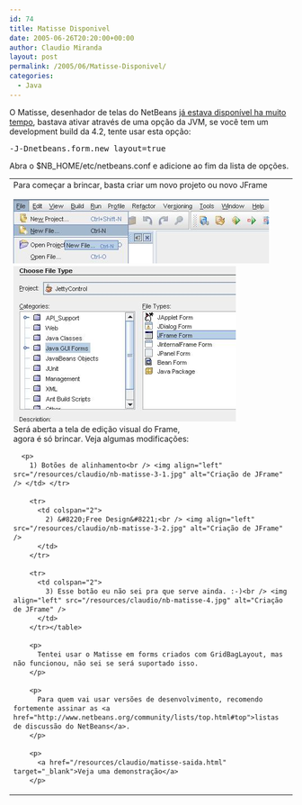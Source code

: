 ```yaml
---
id: 74
title: Matisse Disponivel
date: 2005-06-26T20:20:00+00:00
author: Claudio Miranda
layout: post
permalink: /2005/06/Matisse-Disponivel/
categories:
  - Java
---
```

O Matisse, desenhador de telas do NetBeans <a href="http://www.netbeans.org/kb/articles/matisse.html" target="_blank">já estava disponível ha muito tempo</a>, bastava ativar através de uma opção da JVM, se você tem um development build da 4.2, tente usar esta opção:

<pre>-J-Dnetbeans.form.new_layout=true
</pre></p> 

Abra o $NB_HOME/etc/netbeans.conf e adicione ao fim da lista de opções.

<table>
  <tr>
    <td colspan="2">
      Para começar a brincar, basta criar um novo projeto ou novo JFrame<br /> <br /> <img align="left" src="/resources/claudio/nb-matisse-1.jpg" alt="Criação de JFrame" />
    </td>
  </tr>
  
  <tr>
    <td colspan="2">
      <img align="left" src="/resources/claudio/nb-matisse-2.jpg" alt="Criação de JFrame" />
    </td>
  </tr>
  
  <tr>
    <td colspan="2">
      Será aberta a tela de edição visual do Frame, <br /> agora é só brincar. Veja algumas modificações:</p> 
      
      <p>
        1) Botões de alinhamento<br /> <img align="left" src="/resources/claudio/nb-matisse-3-1.jpg" alt="Criação de JFrame" /> </td> </tr> 
        
        <tr>
          <td colspan="2">
            2) &#8220;Free Design&#8221;<br /> <img align="left" src="/resources/claudio/nb-matisse-3-2.jpg" alt="Criação de JFrame" />
          </td>
        </tr>
        
        <tr>
          <td colspan="2">
            3) Esse botão eu não sei pra que serve ainda. :-)<br /> <img align="left" src="/resources/claudio/nb-matisse-4.jpg" alt="Criação de JFrame" />
          </td>
        </tr></table> 
        
        <p>
          Tentei usar o Matisse em forms criados com GridBagLayout, mas não funcionou, não sei se será suportado isso.
        </p>
        
        <p>
          Para quem vai usar versões de desenvolvimento, recomendo fortemente assinar as <a href="http://www.netbeans.org/community/lists/top.html#top">listas de discussão do NetBeans</a>.
        </p>
        
        <p>
          <a href="/resources/claudio/matisse-saida.html" target="_blank">Veja uma demonstração</a>
        </p>